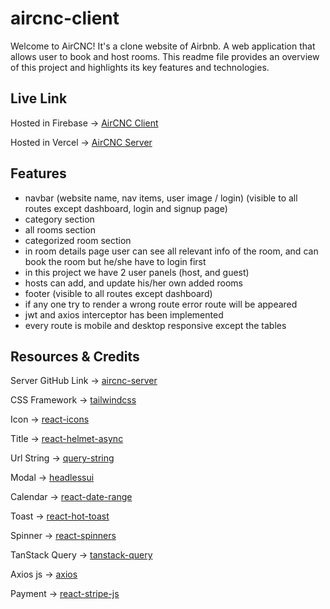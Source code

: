 # aircnc-client
Welcome to AirCNC! It's a clone website of Airbnb. A web application that allows user to book and host rooms. This readme file provides an overview of this project and highlights its key features and technologies.

## Live Link
Hosted in Firebase -> [AirCNC Client](https://aircnc-e5058.web.app)

Hosted in Vercel -> [AirCNC Server](https://aircnc-server-peach.vercel.app)

## Features
* navbar (website name, nav items, user image / login) (visible to all routes except dashboard, login and signup page)
* category section
* all rooms section
* categorized room section
* in room details page user can see all relevant info of the room, and can book the room but he/she have to login first
* in this project we have 2 user panels (host, and guest)
* hosts can add, and update his/her own added rooms
* footer (visible to all routes except dashboard)
* if any one try to render a wrong route error route will be appeared
* jwt and axios interceptor has been implemented
* every route is mobile and desktop responsive except the tables

## Resources & Credits
Server GitHub Link -> [aircnc-server](https://github.com/imnahmed17/aircnc-server)

CSS Framework -> [tailwindcss](https://tailwindcss.com/docs/guides/vite)

Icon -> [react-icons](https://react-icons.github.io/react-icons)

Title -> [react-helmet-async](https://www.npmjs.com/package/react-helmet-async)

Url String -> [query-string](https://www.npmjs.com/package/query-string)

Modal -> [headlessui](https://github.com/tailwindlabs/headlessui)

Calendar -> [react-date-range](https://www.npmjs.com/package/react-date-range)

Toast -> [react-hot-toast](https://github.com/timolins/react-hot-toast)

Spinner -> [react-spinners](https://www.npmjs.com/package/react-spinners)

TanStack Query -> [tanstack-query](https://tanstack.com/query/latest/docs/react/installation)

Axios js -> [axios](https://axios-http.com/docs/intro)

Payment -> [react-stripe-js](https://github.com/stripe/react-stripe-js)
